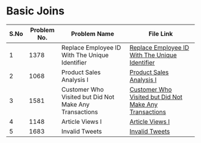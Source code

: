 
# Basic Joins

|S.No| Problem No. | Problem Name                  | File Link                       | 
|-----|-------------|--------------------------------|----------------------------------|
| 1 | 1378  | Replace Employee ID With The Unique Identifier | [ Replace Employee ID With The Unique Identifier]( https://leetcode.com/problems/replace-employee-id-with-the-unique-identifier?envType=study-plan-v2&envId=top-sql-50)|
| 2 | 1068 |  Product Sales Analysis I | [ Product Sales Analysis I](https://leetcode.com/problems/product-sales-analysis-i?envType=study-plan-v2&envId=top-sql-50)  | 
| 3 | 1581   | Customer Who Visited but Did Not Make Any Transactions | [Customer Who Visited but Did Not Make Any Transactions](https://leetcode.com/problems/customer-who-visited-but-did-not-make-any-transactions?envType=study-plan-v2&envId=top-sql-50)
| 4 | 1148  | Article Views I  | [Article Views I]( https://leetcode.com/problems/article-views-i?envType=study-plan-v2&envId=top-sql-50)        | 
| 5 | 1683     |  Invalid Tweets | [Invalid Tweets](https://leetcode.com/problems/invalid-tweets?envType=study-plan-v2&envId=top-sql-50)    | 

